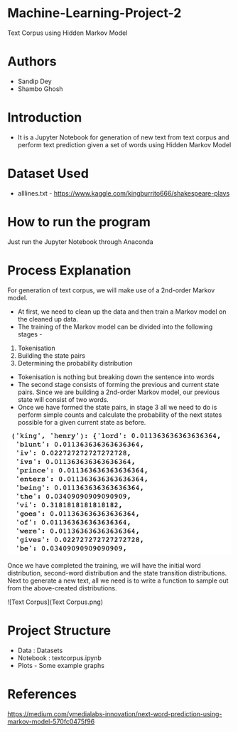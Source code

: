 # Machine-Learning-Project-2
Text Corpus using Hidden Markov Model

# Authors
- Sandip Dey
- Shambo Ghosh

# Introduction
- It is a Jupyter Notebook for generation of new text from text corpus and perform text prediction given a set of words using Hidden Markov Model

# Dataset Used
- alllines.txt - https://www.kaggle.com/kingburrito666/shakespeare-plays

# How to run the program
Just run the Jupyter Notebook through Anaconda

# Process Explanation
For generation of text corpus, we will make use of a 2nd-order Markov model. 
- At first, we need to clean up the data and then train a Markov model on the cleaned up data.
- The training of the Markov model can be divided into the following stages -

1. Tokenisation
2. Building the state pairs
3. Determining the probability distribution

- Tokenisation is nothing but breaking down the sentence into words
- The second stage consists of forming the previous and current state pairs. Since we are building a 2nd-order Markov model, our previous state will consist of two words.
- Once we have formed the state pairs, in stage 3 all we need to do is perform simple counts and calculate the probability of the next states possible for a given current state as before.

![Transition matrix](Tmatrix.png)

Once we have completed the training, we will have the initial word distribution, second-word distribution and the state transition distributions. Next to generate a new text, all we need is to write a function to sample out from the above-created distributions.

![Text Corpus](Text Corpus.png)

# Project Structure
- Data : Datasets
- Notebook : textcorpus.ipynb
- Plots - Some example graphs

# References
https://medium.com/ymedialabs-innovation/next-word-prediction-using-markov-model-570fc0475f96
